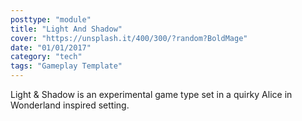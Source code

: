```yaml
---
posttype: "module"
title: "Light And Shadow"
cover: "https://unsplash.it/400/300/?random?BoldMage"
date: "01/01/2017"
category: "tech"
tags: "Gameplay Template"
---
```


Light & Shadow is an experimental game type set in a quirky Alice in Wonderland inspired setting.